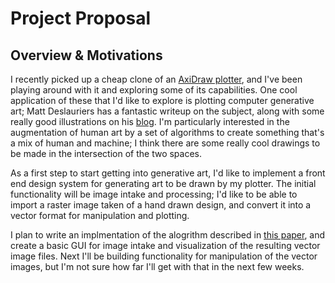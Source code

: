 # Project Proposal

## Overview & Motivations

I recently picked up a cheap clone of an [AxiDraw plotter](https://www.youtube.com/watch?v=5492ZjivAQ0&t=26s), and I've been playing around with it and exploring some of its capabilities. One cool application of these that I'd like to explore is plotting computer generative art; Matt Deslauriers has a fantastic writeup on the subject, along with some really good illustrations on his [blog](https://mattdesl.svbtle.com/pen-plotter-1). I'm particularly interested in the augmentation of human art by a set of algorithms to create something that's a mix of human and machine; I think there are some really cool drawings to be made in the intersection of the two spaces.

As a first step to start getting into generative art, I'd like to implement a front end design system for generating art to be drawn by my plotter. The initial functionality will be image intake and processing; I'd like to be able to import a raster image taken of a hand drawn design, and convert it into a vector format for manipulation and plotting. 

I  plan to write an implmentation of the alogrithm described in [this paper](http://potrace.sourceforge.net/potrace.pdf), and create a basic GUI for image intake and visualization of the resulting vector image files. Next I'll be building functionality for manipulation of the vector images, but I'm not sure how far I'll get with that in the next few weeks. 
